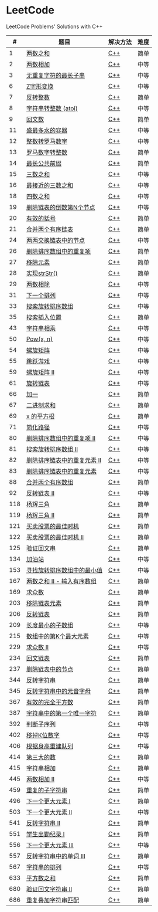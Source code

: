 # LeetCode
LeetCode Problems' Solutions with C++

| # | 题目 | 解决方法 | 难度 |
| ------ | ------ | ------ | ------ |
| 1 | [两数之和](https://leetcode-cn.com/problems/two-sum/description/) | [C++](https://github.com/fuqiuai/LeetCode/blob/master/algorithms/1TwoSum.cpp) | 简单 |
| 2 | [两数相加](https://leetcode-cn.com/problems/add-two-numbers/description/) | [C++](https://github.com/fuqiuai/LeetCode/blob/master/algorithms/2AddTwoNumbers.cpp) | 中等 |
| 3 | [无重复字符的最长子串](https://leetcode-cn.com/problems/longest-substring-without-repeating-characters/description/) | [C++](https://github.com/fuqiuai/LeetCode/blob/master/algorithms/3LongestSubstring.cpp) | 中等 |
| 6 | [Z字形变换](https://leetcode-cn.com/problems/zigzag-conversion/description/) | [C++](https://github.com/fuqiuai/LeetCode/blob/master/algorithms/6ZigZagConversion.cpp) | 中等 |
| 7 | [反转整数](https://leetcode-cn.com/problems/reverse-integer/description/) | [C++](https://github.com/fuqiuai/LeetCode/blob/master/algorithms/7ReverseInteger.cpp) | 简单 |
| 8 | [字符串转整数 (atoi)](https://leetcode-cn.com/problems/string-to-integer-atoi/description/) | [C++](https://github.com/fuqiuai/LeetCode/blob/master/algorithms/8StringtoInteger.cpp) | 中等 |
| 9 | [回文数](https://leetcode-cn.com/problems/palindrome-number/description/) | [C++](https://github.com/fuqiuai/LeetCode/blob/master/algorithms/9PalindromeNumber.cpp) | 简单 |
| 11 | [盛最多水的容器](https://leetcode-cn.com/problems/container-with-most-water/description/) | [C++](https://github.com/fuqiuai/LeetCode/blob/master/algorithms/11ContainerWithMostWater.cpp) | 中等 |
| 12 | [整数转罗马数字](https://leetcode-cn.com/problems/integer-to-roman/description/) | [C++](https://github.com/fuqiuai/LeetCode/blob/master/algorithms/12IntegertoRoman.cpp) | 中等 |
| 13 | [罗马数字转整数](https://leetcode-cn.com/problems/roman-to-integer/description/) | [C++](https://github.com/fuqiuai/LeetCode/blob/master/algorithms/13RomantoInteger.cpp) | 简单 |
| 14 | [最长公共前缀](https://leetcode-cn.com/problems/longest-common-prefix/description/) | [C++](https://github.com/fuqiuai/LeetCode/blob/master/algorithms/14LongestCommonPrefix.cpp) | 简单 |
| 15 | [三数之和](https://leetcode-cn.com/problems/3sum/description/) | [C++](https://github.com/fuqiuai/LeetCode/blob/master/algorithms/15ThreeSum.cpp) | 中等 |
| 16 | [最接近的三数之和](https://leetcode-cn.com/problems/3sum-closest/description/) | [C++](https://github.com/fuqiuai/LeetCode/blob/master/algorithms/16Closest3Sum.cpp) | 中等 |
| 18 | [四数之和](https://leetcode-cn.com/problems/4sum/description/) | [C++](https://github.com/fuqiuai/LeetCode/blob/master/algorithms/18FourSum.cpp) | 中等 |
| 19 | [删除链表的倒数第N个节点](https://leetcode-cn.com/problems/remove-nth-node-from-end-of-list/description/) | [C++](https://github.com/fuqiuai/LeetCode/blob/master/algorithms/19RemoveNth.cpp) | 中等 |
| 20 | [有效的括号](https://leetcode-cn.com/problems/valid-parentheses/description/) | [C++](https://github.com/fuqiuai/LeetCode/blob/master/algorithms/20ValidParentheses.cpp) | 简单 |
| 21 | [合并两个有序链表](https://leetcode-cn.com/problems/merge-two-sorted-lists/description/) | [C++](https://github.com/fuqiuai/LeetCode/blob/master/algorithms/21MergeTwoSortedLists.cpp) | 简单 |
| 24 | [两两交换链表中的节点](https://leetcode-cn.com/problems/swap-nodes-in-pairs/description/) | [C++](https://github.com/fuqiuai/LeetCode/blob/master/algorithms/24SwapNodesinPairs.cpp) | 中等 |
| 26 | [删除排序数组中的重复项](https://leetcode-cn.com/problems/remove-duplicates-from-sorted-array/description/) | [C++](https://github.com/fuqiuai/LeetCode/blob/master/algorithms/26RemoveDuplicates.cpp) | 简单 |
| 27 | [移除元素](https://leetcode-cn.com/problems/remove-element/description/) | [C++](https://github.com/fuqiuai/LeetCode/blob/master/algorithms/27RemoveElement.cpp) | 简单 |
| 28 | [实现strStr()](https://leetcode-cn.com/problems/implement-strstr/description/) | [C++](https://github.com/fuqiuai/LeetCode/blob/master/algorithms/28ImplementstrStr.cpp) | 简单 |
| 29 | [两数相除](https://leetcode-cn.com/problems/divide-two-integers/description/) | [C++](https://github.com/fuqiuai/LeetCode/blob/master/algorithms/29DivideTwoIntegers.cpp) | 中等 |
| 31 | [下一个排列](https://leetcode-cn.com/problems/next-permutation/description/) | [C++](https://github.com/fuqiuai/LeetCode/blob/master/algorithms/31NextPermutation.cpp) | 中等 |
| 33 | [搜索旋转排序数组](https://leetcode-cn.com/problems/search-in-rotated-sorted-array/description/) | [C++](https://github.com/fuqiuai/LeetCode/blob/master/algorithms/33SearchRotatedArray.cpp) | 中等 |
| 35 | [搜索插入位置](https://leetcode-cn.com/problems/search-insert-position/description/) | [C++](https://github.com/fuqiuai/LeetCode/blob/master/algorithms/35SearchInsertPos.cpp) | 简单 |
| 43 | [字符串相乘](https://leetcode-cn.com/problems/multiply-strings/description/) | [C++](https://github.com/fuqiuai/LeetCode/blob/master/algorithms/43MultiplyStrings.cpp) | 中等 |
| 50 | [Pow(x, n)](https://leetcode-cn.com/problems/powx-n/description/) | [C++](https://github.com/fuqiuai/LeetCode/blob/master/algorithms/50Powxn.cpp) | 中等 |
| 54 | [螺旋矩阵](https://leetcode-cn.com/problems/spiral-matrix/description/) | [C++](https://github.com/fuqiuai/LeetCode/blob/master/algorithms/54SpiralMatrix.cpp) | 中等 |
| 55 | [跳跃游戏](https://leetcode-cn.com/problems/jump-game/description/) | [C++](https://github.com/fuqiuai/LeetCode/blob/master/algorithms/55JumpGame.cpp) | 中等 |
| 59 | [螺旋矩阵 II](https://leetcode-cn.com/problems/spiral-matrix-ii/description/) | [C++](https://github.com/fuqiuai/LeetCode/blob/master/algorithms/59SpiralMatrix.cpp) | 中等 |
| 61 | [旋转链表](https://leetcode-cn.com/problems/rotate-list/description/) | [C++](https://github.com/fuqiuai/LeetCode/blob/master/algorithms/61RotateList.cpp) | 中等 |
| 66 | [加一](https://leetcode-cn.com/problems/plus-one/description/) | [C++](https://github.com/fuqiuai/LeetCode/blob/master/algorithms/66PlusOne.cpp) | 简单 |
| 67 | [二进制求和](https://leetcode-cn.com/problems/add-binary/description/) | [C++](https://github.com/fuqiuai/LeetCode/blob/master/algorithms/67AddBinary.cpp) | 简单 |
| 69 | [x 的平方根](https://leetcode-cn.com/problems/sqrtx/description/) | [C++](https://github.com/fuqiuai/LeetCode/blob/master/algorithms/69Sqrtx.cpp) | 简单 |
| 71 | [简化路径](https://leetcode-cn.com/problems/simplify-path/description/) | [C++](https://github.com/fuqiuai/LeetCode/blob/master/algorithms/71SimplifyPath.cpp) | 中等 |
| 80 | [删除排序数组中的重复项 II](https://leetcode-cn.com/problems/remove-duplicates-from-sorted-array-ii/description/) | [C++](https://github.com/fuqiuai/LeetCode/blob/master/algorithms/80RemoveDuplicatesfromSorted.cpp) | 中等 |
| 81 | [搜索旋转排序数组 II](https://leetcode-cn.com/problems/search-in-rotated-sorted-array-ii/description/) | [C++](https://github.com/fuqiuai/LeetCode/blob/master/algorithms/81SearchRotatedArray.cpp) | 中等 |
| 82 | [删除排序链表中的重复元素 II](https://leetcode-cn.com/problems/remove-duplicates-from-sorted-list-ii/description/) | [C++](https://github.com/fuqiuai/LeetCode/blob/master/algorithms/82RemoveDuplicates.cpp) | 中等 |
| 83 | [删除排序链表中的重复元素](https://leetcode-cn.com/problems/remove-duplicates-from-sorted-list/description/) | [C++](https://github.com/fuqiuai/LeetCode/blob/master/algorithms/83RemoveDuplicates.cpp) | 中等 |
| 88 | [合并两个有序数组](https://leetcode-cn.com/problems/merge-sorted-array/description/) | [C++](https://github.com/fuqiuai/LeetCode/blob/master/algorithms/88MergeSortedArray.cpp) | 简单 |
| 92 | [反转链表 II](https://leetcode-cn.com/problems/reverse-linked-list-ii/description/) | [C++](https://github.com/fuqiuai/LeetCode/blob/master/algorithms/92ReverseLinkedList.cpp) | 中等 |
| 118 | [杨辉三角](https://leetcode-cn.com/problems/pascals-triangle/description/) | [C++](https://github.com/fuqiuai/LeetCode/blob/master/algorithms/118PascalTriangle.cpp) | 简单 |
| 119 | [杨辉三角 II](https://leetcode-cn.com/problems/pascals-triangle-ii/description/) | [C++](https://github.com/fuqiuai/LeetCode/blob/master/algorithms/119PascalTriangle.cpp) | 简单 |
| 121 | [买卖股票的最佳时机](https://leetcode-cn.com/problems/best-time-to-buy-and-sell-stock/description/) | [C++](https://github.com/fuqiuai/LeetCode/blob/master/algorithms/121SellStock.cpp) | 简单 |
| 122 | [买卖股票的最佳时机 II](https://leetcode-cn.com/problems/best-time-to-buy-and-sell-stock-ii/description/) | [C++](https://github.com/fuqiuai/LeetCode/blob/master/algorithms/122SellStock.cpp) | 简单 |
| 125 | [验证回文串](https://leetcode-cn.com/problems/valid-palindrome/description/) | [C++](https://github.com/fuqiuai/LeetCode/blob/master/algorithms/125ValidPalindrome.cpp) | 简单 |
| 134 | [加油站](https://leetcode-cn.com/problems/gas-station/description/) | [C++](https://github.com/fuqiuai/LeetCode/blob/master/algorithms/134GasStation.cpp) | 中等 |
| 153 | [寻找旋转排序数组中的最小值](https://leetcode-cn.com/problems/find-minimum-in-rotated-sorted-array/description/) | [C++](https://github.com/fuqiuai/LeetCode/blob/master/algorithms/153SearchMinRotatedArray.cpp) | 中等 |
| 167 | [两数之和 II - 输入有序数组](https://leetcode-cn.com/problems/two-sum-ii-input-array-is-sorted/description/) | [C++](https://github.com/fuqiuai/LeetCode/blob/master/algorithms/167TwoSum.cpp) | 简单 |
| 169 | [求众数](https://leetcode-cn.com/problems/majority-element/description/) | [C++](https://github.com/fuqiuai/LeetCode/blob/master/algorithms/169MajorityElement.cpp) | 简单 |
| 203 | [移除链表元素](https://leetcode-cn.com/problems/remove-linked-list-elements/description/) | [C++](https://github.com/fuqiuai/LeetCode/blob/master/algorithms/203RemoveLinked.cpp) | 简单 |
| 206 | [反转链表](https://leetcode-cn.com/problems/reverse-linked-list/description/) | [C++](https://github.com/fuqiuai/LeetCode/blob/master/algorithms/206ReverseLinkedList.cpp) | 简单 |
| 209 | [长度最小的子数组](https://leetcode-cn.com/problems/minimum-size-subarray-sum/description/) | [C++](https://github.com/fuqiuai/LeetCode/blob/master/algorithms/209MinimumSize.cpp) | 中等 |
| 215 | [数组中的第K个最大元素](https://leetcode-cn.com/problems/kth-largest-element-in-an-array/description/) | [C++](https://github.com/fuqiuai/LeetCode/blob/master/algorithms/215KthLargestElement.cpp) | 中等 |
| 229 | [求众数 II](https://leetcode-cn.com/problems/majority-element-ii/description/) | [C++](https://github.com/fuqiuai/LeetCode/blob/master/algorithms/229MajorityElement.cpp) | 中等 |
| 234 | [回文链表](https://leetcode-cn.com/problems/palindrome-linked-list/description/) | [C++](https://github.com/fuqiuai/LeetCode/blob/master/algorithms/234PalindromeLinkedList.cpp) | 简单 |
| 237 | [删除链表中的节点](https://leetcode-cn.com/problems/delete-node-in-a-linked-list/description/) | [C++](https://github.com/fuqiuai/LeetCode/blob/master/algorithms/237DeleteNode.cpp) | 简单 |
| 344 | [反转字符串](https://leetcode-cn.com/problems/reverse-string/description/) | [C++](https://github.com/fuqiuai/LeetCode/blob/master/algorithms/344ReverseString.cpp) | 简单 |
| 345 | [反转字符串中的元音字母](https://leetcode-cn.com/problems/reverse-vowels-of-a-string/description/) | [C++](https://github.com/fuqiuai/LeetCode/blob/master/algorithms/345ReverseVowels.cpp) | 简单 |
| 367 | [有效的完全平方数](https://leetcode-cn.com/problems/valid-perfect-square/description/) | [C++](https://github.com/fuqiuai/LeetCode/blob/master/algorithms/367ValidPerfectSquare.cpp) | 简单 |
| 387 | [字符串中的第一个唯一字符](https://leetcode-cn.com/problems/first-unique-character-in-a-string/description/) | [C++](https://github.com/fuqiuai/LeetCode/blob/master/algorithms/387FirstUniqueCharacter.cpp) | 简单 |
| 392 | [判断子序列](https://leetcode-cn.com/problems/is-subsequence/description/) | [C++](https://github.com/fuqiuai/LeetCode/blob/master/algorithms/392IsSubsequence.cpp) | 中等 |
| 402 | [移掉K位数字](https://leetcode-cn.com/problems/remove-k-digits/description/) | [C++](https://github.com/fuqiuai/LeetCode/blob/master/algorithms/402RemoveKDigits.cpp) | 中等 |
| 406 | [根据身高重建队列](https://leetcode-cn.com/problems/queue-reconstruction-by-height/description/) | [C++](https://github.com/fuqiuai/LeetCode/blob/master/algorithms/406QueueReconstruction.cpp) | 中等 |
| 414 | [第三大的数](https://leetcode-cn.com/problems/third-maximum-number/description/) | [C++](https://github.com/fuqiuai/LeetCode/blob/master/algorithms/414ThirdLargestElement.cpp) | 简单 |
| 415 | [字符串相加](https://leetcode-cn.com/problems/add-strings/description/) | [C++](https://github.com/fuqiuai/LeetCode/blob/master/algorithms/415AddStrings.cpp) | 简单 |
| 445 | [两数相加 II](https://leetcode-cn.com/problems/add-two-numbers-ii/description/) | [C++](https://github.com/fuqiuai/LeetCode/blob/master/algorithms/445AddTwoNumbers.cpp) | 中等 |
| 459 | [重复的子字符串](https://leetcode-cn.com/problems/repeated-substring-pattern/description/) | [C++](https://github.com/fuqiuai/LeetCode/blob/master/algorithms/459RepeatedSubstringPattern.cpp) | 简单 |
| 496 | [下一个更大元素 I](https://leetcode-cn.com/problems/next-greater-element-i/description/) | [C++](https://github.com/fuqiuai/LeetCode/blob/master/algorithms/496NextGreaterElement.cpp) | 简单 |
| 503 | [下一个更大元素 II](https://leetcode-cn.com/problems/next-greater-element-ii/description/) | [C++](https://github.com/fuqiuai/LeetCode/blob/master/algorithms/503NextGreaterElementII.cpp) | 中等 |
| 541 | [反转字符串 II](https://leetcode-cn.com/problems/reverse-string-ii/description/) | [C++](https://github.com/fuqiuai/LeetCode/blob/master/algorithms/541ReverseString.cpp) | 简单 |
| 551 | [学生出勤纪录 I](https://leetcode-cn.com/problems/student-attendance-record-i/description/) | [C++](https://github.com/fuqiuai/LeetCode/blob/master/algorithms/551StudentAttendanceRecord.cpp) | 简单 |
| 556 | [下一个更大元素 III](https://leetcode-cn.com/problems/next-greater-element-iii/description/) | [C++](https://github.com/fuqiuai/LeetCode/blob/master/algorithms/556NextGreaterElementIII.cpp) | 中等 |
| 557 | [反转字符串中的单词 III](https://leetcode-cn.com/problems/reverse-words-in-a-string-iii/description/) | [C++](https://github.com/fuqiuai/LeetCode/blob/master/algorithms/557ReverseWords.cpp) | 简单 |
| 567 | [字符串的排列](https://leetcode-cn.com/problems/permutation-in-string/description/) | [C++](https://github.com/fuqiuai/LeetCode/blob/master/algorithms/567PermutationinString.cpp) | 中等 |
| 633 | [平方数之和](https://leetcode-cn.com/problems/sum-of-square-numbers/description/) | [C++](https://github.com/fuqiuai/LeetCode/blob/master/algorithms/633SumofSquareNumbers.cpp) | 简单 |
| 680 | [验证回文字符串 Ⅱ](https://leetcode-cn.com/problems/valid-palindrome-ii/description/) | [C++](https://github.com/fuqiuai/LeetCode/blob/master/algorithms/680ValidPalindrome.cpp) | 简单 |
| 686 | [重复叠加字符串匹配](https://leetcode-cn.com/problems/repeated-string-match/description/) | [C++](https://github.com/fuqiuai/LeetCode/blob/master/algorithms/686RepeatedStringMatch.cpp) | 简单 |


